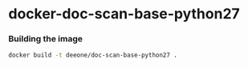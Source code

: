 # docker-doc-scan-base-python27

### Building the image
```bash
docker build -t deeone/doc-scan-base-python27 .
```
